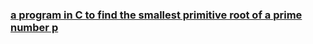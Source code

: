 ### [a program in C to find the smallest primitive root of a prime number p](https://github.com/Pragya2056/Cryptography/blob/master/finding%20the%20smallest%20primitive%20root%20of%20a%20prime%20number%20p/Index.cpp)